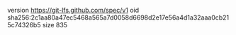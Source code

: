version https://git-lfs.github.com/spec/v1
oid sha256:2c1aa80a47ec5468a565a7d0058d6698d2e17e56a4d1a32aaa0cb215c74326b5
size 835
